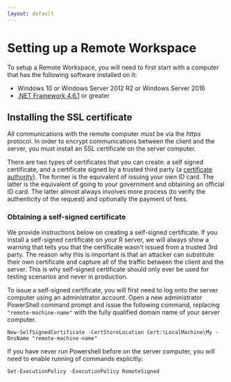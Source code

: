 ```yaml
---
layout: default
---
```


# Setting up a Remote Workspace

To setup a Remote Workspace, you will need to first start with a computer that
has the following software installed on it:

* Windows 10 or Windows Server 2012 R2 or Windows Server 2016
* [.NET Framework 4.6.1](https://www.microsoft.com/en-us/download/details.aspx?id=49981) or greater

## Installing the SSL certificate

All communications with the remote computer *must* be via the *https* protocol.
In order to encrypt communications between the client and the server, you must
install an SSL certificate on the server computer.

There are two types of certificates that you can create: a self signed
certificate, and a certificate signed by a trusted third party (a [certificate
authority](https://en.wikipedia.org/wiki/Certificate_authority)). The former is
the equivalent of issuing your own ID card. The latter is the equivalent of
going to your government and obtaining an official ID card. The latter almost
always involves more process (to verify the authenticity of the request) and
optionally the payment of fees.

### Obtaining a self-signed certificate

We provide instructions below on creating a self-signed certificate. If you
install a self-signed certificate on your R server, we will always show a
warning that tells you that the certificate wasn't issued from a trusted 3rd
party. The reason why this is important is that an attacker can substitute their
own certificate and capture all of the traffic between the client and the
server. This is why self-signed certificate should only ever be used for testing
scenarios and never in production.

To issue a self-signed certificate, you will first need to log onto the server
computer using an administrator account. Open a new administrator PowerShell
command prompt and issue the following command, replacing
`"remote-machine-name"` with the fully qualified domain name of your server
computer. 

```
New-SelfSignedCertificate -CertStoreLocation Cert:\LocalMachine\My -DnsName "remote-machine-name"
```

If you have never run Powershell before on the server computer, you will need to
enable running of commands explicitly:

```
Set-ExecutionPolicy -ExecutionPolicy RemoteSigned
```


